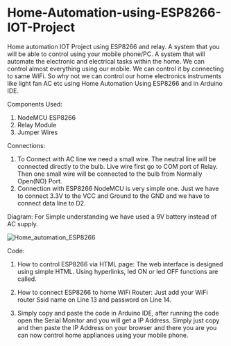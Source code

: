 # Home-Automation-using-ESP8266-IOT-Project
Home automation IOT Project using ESP8266 and relay. A system that you will be able to control using your mobile phone/PC. A system that will automate the electronic and electrical tasks within the home. We can control almost everything using our mobile. We can control it by connecting to same WiFi. So why not we can control our home electronics instruments like light fan AC etc using Home Automation Using ESP8266 and in Arduino IDE.

Components Used:
1. NodeMCU ESP8266
2. Relay Module
3. Jumper Wires

Connections:
1. To Connect with AC line we need a small wire. The neutral line will be connected directly to the bulb. Live wire first go to COM port of Relay. Then one small wire will be connected to the bulb from Normally Open(NO) Port.
2. Connection with ESP8266 NodeMCU is very simple one. Just we have to connect 3.3V to the VCC and Ground to the GND and we have to connect data line to D2.

Diagram:
For Simple understanding we have used a 9V battery instead of AC supply.


![Home_automation_ESP8266](https://user-images.githubusercontent.com/95209278/144179736-f0e30dd4-c68e-42d9-a763-420e8cd97b60.JPG)

Code:
1. How to control ESP8266 via HTML page:
The web interface is designed using simple HTML.
Using hyperlinks, led ON or led OFF functions are called.

2. How to connect ESP8266 to home WiFi Router:
Just add your WiFi router Ssid name on Line 13 and password on Line 14.

3. Simply copy and paste the code in Arduino IDE, after running the code open the Serial Monitor and you will get a IP Address. Simply just copy and then paste the IP Address on your browser and there you are you can now control home appliances using your mobile phone.



